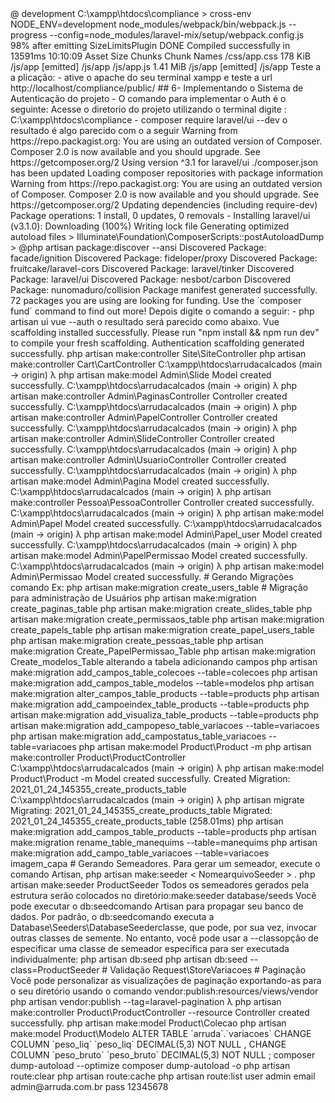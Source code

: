 <? php
## 1 - Ambiente de Desenvolvimento Atualizando/instalando o Laravel
- Instale o Composer
    https://getcomposer.org/download/

- Atualize/Instale o NOJE.JS
    https://nodejs.org/en/download/   instale a versão LTS equivalente ao seu sistema operacional.

- Faça o Download do Composer: # instale ou atualize.

- Baixe o cmder -  É um emulador de console

https://cmder.en.softonic.com/

- instale o vscode

    https://code.visualstudio.com/download

- instale o xampp

    https://www.apachefriends.org/pt_br/download.html

    (não ative o mysql do xampp)

- instale o Mysql 8x.
    https://www.mysql.com/downloads/

    durante o processo de instalação já ative o MySQL Workbench,
     Gerenciador de Banco de dados nativo do Mysql

## 2 - Instalando / atualizando o Laravel

  -  composer global require laravel/installer
λ php -v
PHP 7.4.8 (cli) (built: Jul  9 2020 11:30:39) ( ZTS Visual C++ 2017 x64 )
Copyright (c) The PHP Group
Zend Engine v3.4.0, Copyright (c) Zend Technologies
    with Xdebug v2.8.1, Copyright (c) 2002-2019, by Derick Rethans

## 3 -  Criando o projeto
Composer version 2.0.8 2020-12-03 17:20:38
PHP 7.4.8 (cli) (built: Jul  9 2020 11:30:39) ( ZTS Visual C++ 2017 x64 )

composer create-project laravel/laravel arrudacalcados

Application key set successfully.

## 4- Configurando o Banco de dados MSQL para o projeto

No seu SGBD crie o banco de dados

  - CREATE SCHEMA `arruda` DEFAULT CHARACTER SET utf8mb4 ;

## Utilize VsCode

adicione o local do diretório como workspace

C:\xampp\htdocs\arrudacalcados

- No diretorio do projeto criado no arquivo .env, atualize suas conexoes de banco de dados ex:

# .ENV

DB_CONNECTION=mysql
DB_HOST=127.0.0.1
DB_PORT=3306
DB_DATABASE=arruda
DB_USERNAME=root
DB_PASSWORD=seupass

## 5- Demais configurações

## a) - Instalando o  NPM

utilize o terminal Cmander ou outro da preferência

    - mpm install
    se não funcionar digite:
    - npm install --global cross-env
    Em seguida execute novamente o comando.
    - npm install

    obs: Se mesmo assim não funcionar:
        Invoque o nmp a partir do prompt do DOS, como administrador, pelo Bash 
        ou pelo powershell.
        Com o comando CMD.exe para abrir um prompt inline do DOS, faça seu trabalho
         com nmp conforme descrito acima e use exit para sair do DOS.

         - npm install --global cross-env
        Em seguida execute novamente o comando.
        -  npm install
        se ao instalar tiver aviso de vulnerabilidade execute o comando :
        - npm audit fix

 ## b) Habilitando as configurações de CSS

    Execute o comando:

     -  npm run dev

    o resultado será algo parecido com isso a seguir.

> @ development C:\xampp\htdocs\compliance
> cross-env NODE_ENV=development node_modules/webpack/bin/webpack.js --progress --config=node_modules/laravel-mix/setup/webpack.config.js

98% after emitting SizeLimitsPlugin
 DONE  Compiled successfully in 13591ms                                                      10:10:09
       Asset      Size   Chunks             Chunk Names
/css/app.css   178 KiB  /js/app  [emitted]  /js/app
  /js/app.js  1.41 MiB  /js/app  [emitted]  /js/app

Teste a a plicação:
- ative o apache do seu terminal xampp e  teste a url

  http://localhost/compliance/public/

## 6- Implementando o Sistema de Autenticação do projeto

- O comando para implementar o Auth é o seguinte:
    Acesse o diretorio do projeto utilizando o terminal digite :
    C:\xampp\htdocs\compliance

    - composer require laravel/ui --dev

o resultado é algo parecido com o a seguir

Warning from https://repo.packagist.org: You are using an outdated version of Composer. 
Composer 2.0 is now available and you should upgrade. See https://getcomposer.org/2
Using version ^3.1 for laravel/ui
./composer.json has been updated
Loading composer repositories with package information
Warning from https://repo.packagist.org: You are using an outdated version of Composer. 
Composer 2.0 is now available and you should upgrade. See https://getcomposer.org/2
Updating dependencies (including require-dev)
Package operations: 1 install, 0 updates, 0 removals
  - Installing laravel/ui (v3.1.0): Downloading (100%)
Writing lock file
Generating optimized autoload files
> Illuminate\Foundation\ComposerScripts::postAutoloadDump
> @php artisan package:discover --ansi
Discovered Package: facade/ignition
Discovered Package: fideloper/proxy
Discovered Package: fruitcake/laravel-cors
Discovered Package: laravel/tinker
Discovered Package: laravel/ui
Discovered Package: nesbot/carbon
Discovered Package: nunomaduro/collision
Package manifest generated successfully.
72 packages you are using are looking for funding.
Use the `composer fund` command to find out more!

Depois digite o comando a seguir:

    - php artisan ui vue --auth

o resultado será parecido como abaixo.

Vue scaffolding installed successfully.
Please run "npm install && npm run dev" to compile your fresh scaffolding.
Authentication scaffolding generated successfully.

 php artisan make:controller Site\SiteController
 php artisan make:controller Cart\CartController
 C:\xampp\htdocs\arrudacalcados (main -> origin)
 λ php artisan make:model Admin\Slide
 Model created successfully.
 
 
 
 C:\xampp\htdocs\arrudacalcados (main -> origin)
 λ php artisan make:controller Admin\PaginasController
 Controller created successfully.
 
 C:\xampp\htdocs\arrudacalcados (main -> origin)
 λ php artisan make:controller Admin\PapelController
 Controller created successfully.
 
 C:\xampp\htdocs\arrudacalcados (main -> origin)
 λ php artisan make:controller Admin\SlideController
 Controller created successfully.
 
 C:\xampp\htdocs\arrudacalcados (main -> origin)
 λ php artisan make:controller Admin\UsuarioController
 Controller created successfully.
 
 C:\xampp\htdocs\arrudacalcados (main -> origin)
 λ php artisan make:model Admin\Pagina
 Model created successfully.
 
 C:\xampp\htdocs\arrudacalcados (main -> origin)
 λ php artisan make:controller Pessoa\PessoaController
 Controller created successfully.
 
 C:\xampp\htdocs\arrudacalcados (main -> origin)
 λ php artisan make:model Admin\Papel
 Model created successfully.
 
 C:\xampp\htdocs\arrudacalcados (main -> origin)
 λ php artisan make:model Admin\Papel_user
 Model created successfully.
 
 C:\xampp\htdocs\arrudacalcados (main -> origin)
 λ php artisan make:model Admin\PapelPermissao
 Model created successfully.
 
 C:\xampp\htdocs\arrudacalcados (main -> origin)
 λ php artisan make:model Admin\Permissao
 Model created successfully.
 
 # Gerando Migrações comando Ex:  php artisan make:migration create_users_table
 # Migração para administração de Usuários
 
 php artisan make:migration create_paginas_table
 php artisan make:migration create_slides_table

 php artisan make:migration create_permissaos_table
 php artisan make:migration create_papels_table
 php artisan make:migration create_papel_users_table
 php artisan make:migration create_pessoas_table
 php artisan make:migration Create_PapelPermissao_Table
  php artisan make:migration Create_modelos_Table
  
 alterando a tabela  adicionando campos
 php artisan make:migration add_campos_table_colecoes --table=colecoes
 php artisan make:migration add_campos_table_modelos --table=modelos
 
 php artisan make:migration alter_campos_table_products --table=products
 php artisan make:migration add_campoeindex_table_products --table=products
 php artisan make:migration add_visualiza_table_products --table=products
 
 php artisan make:migration add_campopeso_table_variacoes --table=variacoes
 php artisan make:migration add_campostatus_table_variacoes --table=variacoes
 
 
 php artisan make:model Product\Product -m
 php artisan make:controller Product\ProductController

C:\xampp\htdocs\arrudacalcados (main -> origin)
λ php artisan make:model Product\Product -m
Model created successfully.
Created Migration: 2021_01_24_145355_create_products_table

C:\xampp\htdocs\arrudacalcados (main -> origin)
λ php artisan migrate
Migrating: 2021_01_24_145355_create_products_table
Migrated:  2021_01_24_145355_create_products_table (258.01ms)

 php artisan make:migration add_campos_table_products --table=products
 php artisan make:migration rename_table_manequims --table=manequims
 
  php artisan make:migration add_campo_table_variacoes --table=variacoes
 imagem_capa

 
 # Gerando Semeadores.
 Para gerar um semeador, execute o comando Artisan,
 php artisan make:seeder < NomearquivoSeeder > .
 
  php artisan make:seeder ProductSeeder

 
 Todos os semeadores gerados pela estrutura serão colocados no diretório:make:seeder database/seeds
 
 Você pode executar o db:seedcomando Artisan para propagar seu banco de dados. Por padrão, o db:seedcomando executa a Database\Seeders\DatabaseSeederclasse, que pode, por sua vez, invocar outras classes de semente. No entanto, você pode usar a --classopção de especificar uma classe de semeador específica para ser executada individualmente:
 
 php artisan db:seed
 
 php artisan db:seed --class=ProductSeeder
 
 
 # Validação
  Request\StoreVariacoes  
   
 # Paginação
 Você pode personalizar as visualizações de paginação exportando-as
 para o seu diretório usando o comando vendor:publish:resources/views/vendor
 php artisan vendor:publish --tag=laravel-pagination
 
 
 
 λ php artisan make:controller Product\ProductController --resource
 Controller created successfully.
 

  php artisan make:model Product\Colecao
  php artisan make:model Product\Modelo
  

 
ALTER TABLE `arruda`.`variacoes` 
CHANGE COLUMN `peso_liq` `peso_liq` DECIMAL(5,3) NOT NULL ,
CHANGE COLUMN `peso_bruto` `peso_bruto` DECIMAL(5,3) NOT NULL ;

 
composer dump-autoload --optimize
composer dump-autoload -o
php artisan route:clear
php artisan route:cache
php artisan route:list


user admin
email admin@arruda.com.br
pass 12345678
